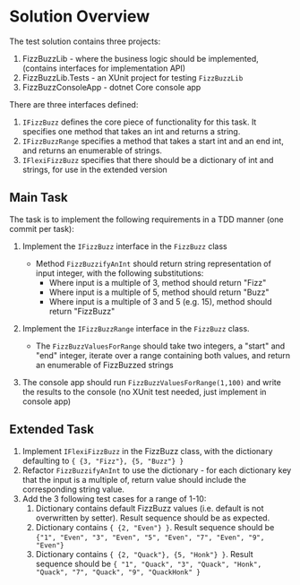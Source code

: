 # Solution Overview

The test solution contains three projects:

1. FizzBuzzLib - where the business logic should be implemented, (contains interfaces for implementation API)
2. FizzBuzzLib.Tests - an XUnit project for testing `FizzBuzzLib`
3. FizzBuzzConsoleApp - dotnet Core console app

There are three interfaces defined:

1. `IFizzBuzz` defines the core piece of functionality for this task. It specifies one method that takes an int and returns a string.
2. `IFizzBuzzRange` specifies a method that takes a start int and an end int, and returns an enumerable of strings.
3. `IFlexiFizzBuzz` specifies that there should be a dictionary of int and strings, for use in the extended version

## Main Task

The task is to implement the following requirements in a TDD manner (one commit per task):

1. Implement the `IFizzBuzz` interface in the `FizzBuzz` class
   * Method `FizzBuzzifyAnInt` should return string representation of input integer, with the following substitutions:
     * Where input is a multiple of 3, method should return "Fizz"
     * Where input is a multiple of 5, method should return "Buzz"
     * Where input is a multiple of 3 and 5 (e.g. 15), method should return "FizzBuzz"

2. Implement the `IFizzBuzzRange` interface in the `FizzBuzz` class.
   * The `FizzBuzzValuesForRange` should take two integers, a "start" and "end" integer, iterate over a range containing both values, and return an enumerable of FizzBuzzed strings
  
3. The console app should run `FizzBuzzValuesForRange(1,100)` and write the results to the console (no XUnit test needed, just implement in console app)

## Extended Task

1. Implement `IFlexiFizzBuzz` in the FizzBuzz class, with the dictionary defaulting to `{ {3, "Fizz"}, {5, "Buzz"} }`
2. Refactor `FizzBuzzifyAnInt` to use the dictionary - for each dictionary key that the input is a multiple of, return value should include the corresponding string value.
3. Add the 3 following test cases for a range of 1-10:
   1. Dictionary contains default FizzBuzz values (i.e. default is not overwritten by setter). Result sequence should be as expected.
   2. Dictionary contains `{ {2, "Even"} }`. Result sequence should be `{"1", "Even", "3", "Even", "5", "Even", "7", "Even", "9", "Even"}`
   3. Dictionary contains `{ {2, "Quack"}, {5, "Honk"} }`. Result sequence should be `{ "1", "Quack", "3", "Quack", "Honk", "Quack", "7", "Quack", "9", "QuackHonk" }`